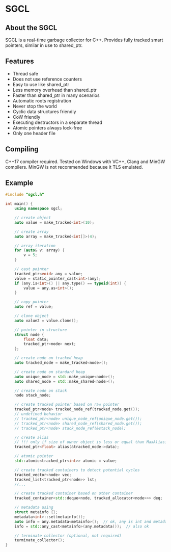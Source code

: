 # SGCL
## About the SGCL
SGCL is a real-time garbage collector for C++. Provides fully tracked smart pointers, similar in use to shared_ptr.
## Features
- Thread safe
- Does not use reference counters
- Easy to use like shared_ptr
- Less memory overhead than shared_ptr
- Faster than shared_ptr in many scenarios
- Automatic roots registration
- Never stop the world
- Cyclic data structures friendly
- CoW friendly
- Executing destructors in a separate thread
- Atomic pointers always lock-free
- Only one header file

## Compiling
C++17 compiler required. Tested on Windows with VC++, Clang and MinGW compilers. MinGW is not recommended because it TLS emulated.
## Example
```cpp
#include "sgcl.h"

int main() {
    using namespace sgcl;

    // create object
    auto value = make_tracked<int>(10);

    // create array
    auto array = make_tracked<int[]>(4);

    // array iteration
    for (auto& v: array) {
        v = 5;
    }

    // cast pointer
    tracked_ptr<void> any = value;
    value = static_pointer_cast<int>(any);
    if (any.is<int>() || any.type() == typeid(int)) {
        value = any.as<int>();
    }

    // copy pointer
    auto ref = value;

    // clone object
    auto value2 = value.clone();

    // pointer in structure
    struct node {
        float data;
        tracked_ptr<node> next;
    };

    // create node on tracked heap
    auto tracked_node = make_tracked<node>();

    // create node on standard heap
    auto unique_node = std::make_unique<node>();
    auto shared_node = std::make_shared<node>();

    // create node on stack
    node stack_node;

    // create tracked pointer based on raw pointer
    tracked_ptr<node> tracked_node_ref(tracked_node.get());
    // undefined behavior
    // tracked_ptr<node> unique_node_ref(unique_node.get());
    // tracked_ptr<node> shared_node_ref(shared_node.get());
    // tracked_ptr<node> stack_node_ref(&stack_node);

    // create alias
    // !!! only if size of owner object is less or equal than MaxAliasingDataSize
    tracked_ptr<float> alias(&tracked_node->data);

    // atomic pointer
    std::atomic<tracked_ptr<int>> atomic = value;

    // create tracked containers to detect potential cycles
    tracked_vector<node> vec;
    tracked_list<tracked_ptr<node>> lst;
    //...

    // create tracked container based on other container
    tracked_container<std::deque<node, tracked_allocator<node>>> deq;

    // metadata using
    struct metainfo {};
    metadata<int>::set(metainfo());
    auto info = any.metadata<metainfo>();  // ok, any is int and metadata is metainfo
    info = std::any_cast<metainfo>(any.metadata());  // also ok

    // terminate collector (optional, not required)
    terminate_collector();
}
```
